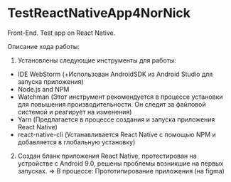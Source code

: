 # TestReactNativeApp4NorNick
Front-End. Test app on React Native.

Описание хода работы:
1) Установлены следующие инструменты для работы:
- IDE WebStorm (+Использован AndroidSDK из Android Studio для запуска приложения)
- Node.js and NPM
- Watchman (Этот инструмент рекомендуется в процессе установки для повышения производительности. Он следит за файловой системой и реагирует на изменения)
- Yarn (Предлагается в процессе создания и запуска приложения React Native)
- react-native-cli (Устанавливается React Native c помощью NPM и добавляется в глобальную установку)
2) Создан бланк приложения React Native, протестирован на устройстве с Android 9.0, решены проблемы возникшие на первых запусках.
=> В процессе: Прототипирование приложения (на figma)
